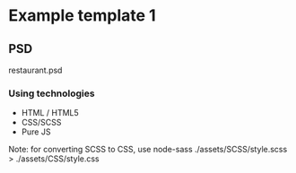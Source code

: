 # Example template 1

## PSD
restaurant.psd

### Using technologies
- HTML / HTML5
- CSS/SCSS
- Pure JS

Note: for converting SCSS to CSS, use node-sass ./assets/SCSS/style.scss > ./assets/CSS/style.css